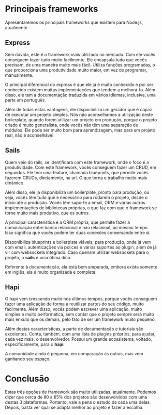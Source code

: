 # Principais frameworks

Apresentaremos os principais frameworks que existem para Node.js, atualmente.

## Express

Sem dúvida, este é o framework mais utilizado no mercado. Com ele vocês conseguem fazer tudo muito facilmente. Ele encapsula tudo que vocês precisam, de uma maneira muito mais fácil. Utiliza funções programadas, o que proporciona uma produtividade muito maior, em vez de programar, manualmente.

O principal diferencial do express é que ele já é muito conhecido e por ser conhecido existem muitas implementações que tendem a melhorá-lo. 
Além disso, ele tem a documentação traduzida em vários idiomas, inclusive, uma parte em português. 

Além de todas estas vantagens, ele disponibiliza um gerador que é capaz de executar um projeto simples. Nós não aconselhamos a utilização deste boilerplate, quando forem utilizar um projeto em produção, porque o projeto criado é muito generalista, onde vocês não têm uma separação de módulos. Ele pode ser muito bom para aprendizagem, mas para um projeto real, não é aconselhável.

## Sails

Quem veio do rails, se identificará com este framework, onde o foco é a produtividade. Com este framework, vocês conseguem fazer um CRUD, em segundos. Ele tem uma feature, chamada blueprints, que permite vocês fazerem CRUDs, diretamente, na url. O que torna o trabalho muito mais dinâmico.

Além disso, ele já disponibiliza um boilerplate, pronto para produção, ou seja, vocês têm tudo que é necessário para rodarem o projeto, desde o início até a produção. 
Vocês têm suporte a email, ORM e várias outras implementações de bibliotecas próprias, o que faz com que o framework se torne muito mais produtivo, que os outros.

A principal característica é a ORM própria, que permite fazer a comunicação entre banco relacional e não relacional, ao mesmo tempo. Isso significa que vocês podem ter duas conexões conversando entre si.

Disponibiliza blueprints e boilerplate viáveis, para produção, onde já vem com email, autenticações via polices e vários suportes ao plugin, além de já vir com websockets integrado. Caso queiram utilizar websockets para o projeto, o **sails** é uma ótima dica.

Referente à documentação, ela está bem amparada, embora exista somente em inglês, ela é muito organizada e completa.

## Hapi

O hapi vem crescendo muito nos últimos tempos, porque vocês conseguem fazer uma aplicação de forma a reutilizar partes do seu código, muito facilmente. Além disso, vocês podem escrever uma aplicação, muito simples e muito performática, sem contar que o projeto sempre será muito mais enxuto que os demais, pelo fato de ser um framework muito pequeno.

Além destas características, a parte de documentação e tutoriais são excelentes. Conta, também, com uma lista de plugins próprios, para ajudar, cada vez mais, o desenvolvedor. 
Possui um grande ecossistema, voltado, especificamente, para o **hapi**.

A comunidade ainda é pequena, em comparação às outras, mas vem ganhando seu espaço.

# Conclusão

Estas três opções de framework são muito utilizadas, atualmente. Podemos dizer que cerca de 80 a 85% dos projetos são desenvolvidos com uma destas 3 plataformas. Portanto, vale a pena o estudo de cada uma delas. Depois, basta ver qual se adapta melhor ao projeto e fazer a escolha.